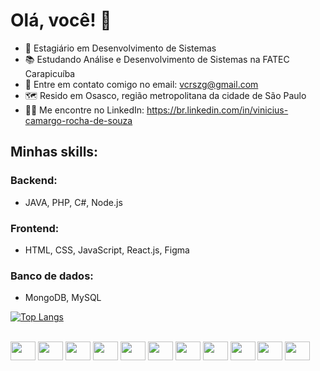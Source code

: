 # Olá, você! 👋


- 💼 Estagiário em Desenvolvimento de Sistemas
- 📚 Estudando Análise e Desenvolvimento de Sistemas na FATEC Carapicuíba
- 📩 Entre em contato comigo no email: vcrszg@gmail.com
- 🗺️ Resido em Osasco, região metropolitana da cidade de São Paulo
- 🧑‍💻 Me encontre no LinkedIn: https://br.linkedin.com/in/vinicius-camargo-rocha-de-souza

## Minhas skills:

### Backend:
- JAVA, PHP, C#, Node.js

### Frontend:
- HTML, CSS, JavaScript, React.js, Figma

### Banco de dados:
- MongoDB, MySQL



[![Top Langs](https://github-readme-stats.vercel.app/api/top-langs/?username=vinicamargors&layout=compact)](https://github.com/anuraghazra/github-readme-stats)
<div style="display: inline_block"><br>
  
<img align="center" height="30" width="40"  src="https://cdn.jsdelivr.net/gh/devicons/devicon/icons/csharp/csharp-original.svg" />
<img align="center" height="30" width="40" src="https://cdn.jsdelivr.net/gh/devicons/devicon/icons/java/java-original-wordmark.svg" />
<img align="center" height="30" width="40" src="https://cdn.jsdelivr.net/gh/devicons/devicon/icons/php/php-plain.svg" />
<img align="center" height="30" width="40"  src="https://cdn.jsdelivr.net/gh/devicons/devicon/icons/nodejs/nodejs-original.svg" />
<img align="center" height="30" width="40" src="https://cdn.jsdelivr.net/gh/devicons/devicon/icons/html5/html5-original-wordmark.svg" />
<img align="center" height="30" width="40"  src="https://cdn.jsdelivr.net/gh/devicons/devicon/icons/css3/css3-original-wordmark.svg" />
<img align="center" height="30" width="40" src="https://cdn.jsdelivr.net/gh/devicons/devicon/icons/javascript/javascript-original.svg" />
<img align="center" height="30" width="40"  src="https://cdn.jsdelivr.net/gh/devicons/devicon/icons/react/react-original-wordmark.svg" />
<img align="center" height="30" width="40"  src="https://cdn.jsdelivr.net/gh/devicons/devicon/icons/figma/figma-original.svg" />
<img align="center" height="30" width="40"   src="https://cdn.jsdelivr.net/gh/devicons/devicon/icons/mongodb/mongodb-plain-wordmark.svg" />
<img  align="center" height="30" width="40"  src="https://cdn.jsdelivr.net/gh/devicons/devicon/icons/mysql/mysql-original-wordmark.svg" />
          
          
                                                            
</div>
